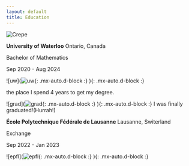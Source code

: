 ```yaml
---
layout: default
title: Education
---
```

![Crepe](https://beautifuljekyll.com/assets/img/crepe.jpg)

**University of Waterloo**  Ontario, Canada

Bachelor of Mathematics 

Sep 2020 - Aug 2024  

![uw](![uw](https://beautifuljekyll.com/assets/img/uw.jpg){: .mx-auto.d-block :}
){: .mx-auto.d-block :}

 the place I spend 4 years to get my degree.


![grad](![grad](https://beautifuljekyll.com/assets/img/grad.jpg){: .mx-auto.d-block :}
){: .mx-auto.d-block :}
I was finally graduated!(Hurrah!)


**École Polytechnique Fédérale de Lausanne** Lausanne, Switerland

Exchange 

Sep 2022 - Jan 2023  


![epfl](![epfl](https://beautifuljekyll.com/assets/img/epfl.jpg){: .mx-auto.d-block :}
){: .mx-auto.d-block :}
